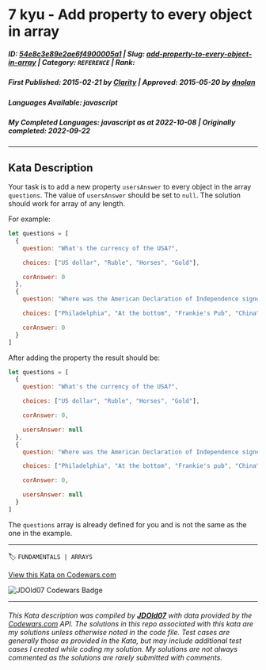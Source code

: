 # 7 kyu - Add property to every object in array

##### **ID**: [54e8c3e89e2ae6f4900005a1](https://www.codewars.com/kata/54e8c3e89e2ae6f4900005a1) | **Slug**: [add-property-to-every-object-in-array](https://www.codewars.com/kata/54e8c3e89e2ae6f4900005a1) | **Category**: `REFERENCE` | **Rank**: <span style="color:white">7 kyu</span>

##### **First Published**: 2015-02-21 **_by_** [Clarity](https://www.codewars.com/users/Clarity) | **Approved**: 2015-05-20 **_by_** [dnolan](https://www.codewars.com/users/dnolan)

##### **Languages Available**: javascript

##### **My Completed Languages**: javascript **_as at_** 2022-10-08 | **Originally completed**: 2022-09-22

---

## Kata Description

Your task is to add a new property `usersAnswer` to every object in the array `questions`. The value of `usersAnswer` should be set to `null`. The solution should work for array of any length.

For example:

```javascript
let questions = [
  {
    question: "What's the currency of the USA?",

    choices: ["US dollar", "Ruble", "Horses", "Gold"],

    corAnswer: 0
  },
  {
    question: "Where was the American Declaration of Independence signed?",

    choices: ["Philadelphia", "At the bottom", "Frankie's Pub", "China"],

    corAnswer: 0
  }
]
```

After adding the property the result should be:

```javascript
let questions = [
  {
    question: "What's the currency of the USA?",

    choices: ["US dollar", "Ruble", "Horses", "Gold"],

    corAnswer: 0,

    usersAnswer: null
  },
  {
    question: "Where was the American Declaration of Independence signed?",

    choices: ["Philadelphia", "At the bottom", "Frankie's pub", "China"],

    corAnswer: 0,

    usersAnswer: null
  }
]
```

The `questions` array is already defined for you and is not the same as the one in the example.

---

🏷 `FUNDAMENTALS | ARRAYS`

[View this Kata on Codewars.com](https://www.codewars.com/kata/54e8c3e89e2ae6f4900005a1)

![](https://www.codewars.com/users/jdold07/badges/large "JDOld07 Codewars Badge")

---

###### _This Kata description was compiled by [**JDOld07**](https://tpstech.dev) with data provided by the [Codewars.com](https://www.codewars.com) API. The solutions in this repo associated with this kata are my solutions unless otherwise noted in the code file. Test cases are generally those as provided in the Kata, but may include additional test cases I created while coding my solution. My solutions are not always commented as the solutions are rarely submitted with comments._
